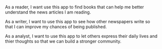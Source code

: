 As a reader, I want use this app to find books that can help me better understand the news articles I am reading.

As a writer, I want to use this app to see how other newspapers write so that I can improve my chances of being published.

As a analyst, I want to use this app to let others express their daily lives and thier thoughts so that we can build a stronger community.
